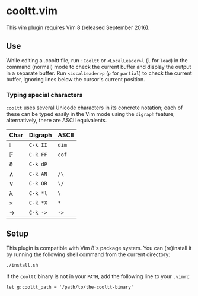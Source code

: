 # cooltt.vim

This vim plugin requires Vim 8 (released September 2016).

## Use

While editing a .cooltt file, run `:Cooltt` or `<LocalLeader>l` (`l` for `load`)
in the command (normal) mode to check the current buffer and display the output
in a separate buffer. Run `<LocalLeader>p` (`p` for `partial`) to check the
current buffer, ignoring lines below the cursor's current position.

### Typing special characters

`cooltt` uses several Unicode characters in its concrete notation; each of these
can be typed easily in the Vim mode using the `digraph` feature; alternatively,
there are ASCII equivalents.

| Char | Digraph   | ASCII |
|------|-----------|-------|
| 𝕀    | `C-k II`  | `dim` |
| 𝔽    | `C-k FF`  | `cof` |
| ∂    | `C-k dP`  |       |
| ∧    | `C-k AN`  | `/\`  |
| ∨    | `C-k OR`  | `\/`  |
| λ    | `C-k *l`  | `\`   |
| ×    | `C-k *X`  | `*`   |
| →    | `C-k ->`  | `->`  |

## Setup

This plugin is compatible with Vim 8's package system. You can (re)install it by
running the following shell command from the current directory:

    ./install.sh

If the `cooltt` binary is not in your `PATH`, add the following line to your
`.vimrc`:

    let g:cooltt_path = '/path/to/the-cooltt-binary'
